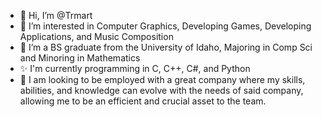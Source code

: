 - 👋 Hi, I’m @Trmart
- 👀 I’m interested in Computer Graphics, Developing Games, Developing Applications, and Music Composition
- 🌱 I’m a BS graduate from the University of Idaho, Majoring in Comp Sci and Minoring in Mathematics
- ✨ I'm currently programming in C, C++, C#, and Python
- 💞️ I am looking to be employed with a great company where my skills, abilities, and knowledge can evolve with the needs of said company, allowing me to be an efficient and crucial asset to the team.

<!---
Trmart/Trmart is a ✨ special ✨ repository because its `README.md` (this file) appears on your GitHub profile.
You can click the Preview link to take a look at your changes.
--->
